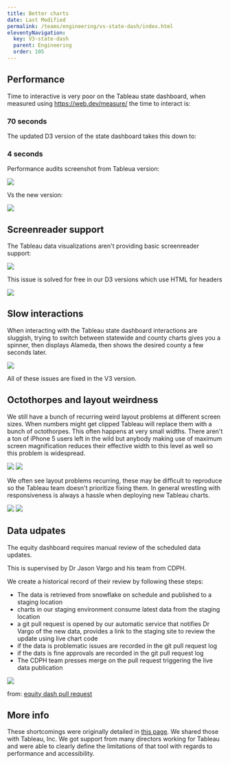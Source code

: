 ```yaml
---
title: Better charts
date: Last Modified 
permalink: /teams/engineering/vs-state-dash/index.html
eleventyNavigation:
  key: V3-state-dash
  parent: Engineering
  order: 105
---
```


<style>
#navigation {
  display: none !important;
}
#main {
  padding-left: 0 !important;
}
iframe {
  max-width: 100%;
}
.footer-nav {
  display: none !important;
}
</style>

## Performance

Time to interactive is very poor on the Tableau state dashboard, when measured using <a href="https://web.dev/measure/">https://web.dev/measure/</a> the time to interact is:

### 70 seconds

The updated D3 version of the state dashboard takes this down to:

### 4 seconds

Performance audits screenshot from Tableua version:

<img src="https://teamdocs.covid19.ca.gov/content/images/perf-tableau.png">

Vs the new version:

<img src="https://teamdocs.covid19.ca.gov/content/images/perf-v3.png">

## Screenreader support

The Tableau data visualizations aren't providing basic screenreader support:

<img src="https://teamdocs.covid19.ca.gov/content/images/screenreader-tableau.png">

This issue is solved for free in our D3 versions which use HTML for headers

<img src="https://teamdocs.covid19.ca.gov/content/images/screenreader-v3.png">

## Slow interactions

When interacting with the Tableau state dashboard interactions are sluggish, trying to switch between statewide and county charts gives you a spinner, then displays Alameda, then shows the desired county a few seconds later.

<img src="https://teamdocs.covid19.ca.gov/content/images/tableau-wrong-county.png">

All of these issues are fixed in the V3 version.

## Octothorpes and layout weirdness

We still have a bunch of recurring weird layout problems at different screen sizes. When numbers might get clipped Tableau will replace them with a bunch of octothorpes. This often happens at very small widths. There aren't a ton of iPhone 5 users left in the wild but anybody making use of maximum screen magnification reduces their effective width to this level as well so this problem is widespread.

<img src="https://teamdocs.covid19.ca.gov/content/images/octothorpes-state-dash.png">

<img src="https://teamdocs.covid19.ca.gov/content/images/octothorpes-vaccines.png">

We often see layout problems recurring, these may be difficult to reproduce so the Tableau team doesn't prioritize fixing them. In general wrestling with responsiveness is always a hassle when deploying new Tableau charts.

<img src="https://teamdocs.covid19.ca.gov/content/images/tableau-too-wide.png">

<img src="https://teamdocs.covid19.ca.gov/content/images/tableau-overlap.png">

## Data udpates

The equity dashboard requires manual review of the scheduled data updates.

This is supervised by Dr Jason Vargo and his team from CDPH.

We create a historical record of their review by following these steps:

- The data is retrieved from snowflake on schedule and published to a staging location
- charts in our staging environment consume latest data from the staging location
- a git pull request is opened by our automatic service that notifies Dr Vargo of the new data, provides a link to the staging site to review the update using live chart code
- if the data is problematic issues are recorded in the git pull request log
- if the dats is fine approvals are recorded in the git pull request log
- The CDPH team presses merge on the pull request triggering the live data publication

<img src="https://teamdocs.covid19.ca.gov/content/images/data-updates.png">

from: <a href="https://github.com/cagov/covid-static/pull/442">equity dash pull request</a>

## More info

These shortcomings were originally detailed in <a href="https://teamdocs.covid19.ca.gov/teams/engineering/performance/">this page</a>. We shared those with Tableau, Inc. We got support from many directors working for Tableau and were able to clearly define the limitations of that tool with regards to performance and accessibility.